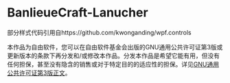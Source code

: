 # BanlieueCraft-Lanucher

部分样式代码引用自https://github.com/kwonganding/wpf.controls 

本作品为自由软件，您可以在自由软件基金会出版的GNU通用公共许可证第3版或更新版本的条款下再分发和/或修改本作品。分发本作品是希望它能有用，但没有任何担保，甚至没有隐含的销售或对于特定目的的适应性的担保。详见[GNU通用公共许可证第3版正文](https://www.gnu.org/licenses/gpl-3.0.html)。
